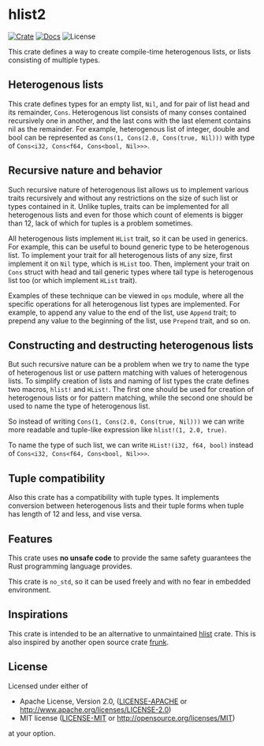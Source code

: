 # hlist2

[![Crate](https://img.shields.io/crates/v/hlist2.svg)](https://crates.io/crates/hlist2)
[![Docs](https://docs.rs/hlist2/badge.svg)](https://docs.rs/hlist2)
![License](https://img.shields.io/badge/license-MIT%20OR%20Apache%202.0-blue.svg)

This crate defines a way to create compile-time heterogenous lists, or lists consisting of multiple types.

## Heterogenous lists

This crate defines types for an empty list, `Nil`,
and for pair of list head and its remainder, `Cons`.
Heterogenous list consists of many conses contained recursively one in another,
and the last cons with the last element contains nil as the remainder.
For example, heterogenous list of integer, double and bool can be represented as
`Cons(1, Cons(2.0, Cons(true, Nil)))` with type of `Cons<i32, Cons<f64, Cons<bool, Nil>>>`.

## Recursive nature and behavior

Such recursive nature of heterogenous list allows us to implement various traits recursively
and without any restrictions on the size of such list or types contained in it.
Unlike tuples, traits can be implemented for all heterogenous lists
and even for those which count of elements is bigger than 12, lack of which for tuples is a problem sometimes.

All heterogenous lists implement `HList` trait, so it can be used in generics.
For example, this can be useful to bound generic type to be heterogenous list.
To implement your trait for all heterogenous lists of any size,
first implement it on `Nil` type, which is `HList` too.
Then, implement your trait on `Cons` struct with head and tail generic types
where tail type is heterogenous list too (or which implement `HList` trait).

Examples of these technique can be viewed in `ops` module, where
all the specific operations for all heterogenous list types are implemented.
For example, to append any value to the end of the list, use `Append` trait;
to prepend any value to the beginning of the list, use `Prepend` trait, and so on.

## Constructing and destructing heterogenous lists

But such recursive nature can be a problem when we try to name the type of heterogenous list
or use pattern matching with values of heterogenous lists.
To simplify creation of lists and naming of list types the crate defines two macros, `hlist!` and `HList!`.
The first one should be used for creation of heterogenous lists or for pattern matching,
while the second one should be used to name the type of heterogenous list.

So instead of writing `Cons(1, Cons(2.0, Cons(true, Nil)))`
we can write more readable and tuple-like expression like `hlist!(1, 2.0, true)`.

To name the type of such list, we can write `HList!(i32, f64, bool)`
instead of `Cons<i32, Cons<f64, Cons<bool, Nil>>>`.

## Tuple compatibility

Also this crate has a compatibility with tuple types.
It implements conversion between heterogenous lists and their tuple forms
when tuple has length of 12 and less, and vise versa.

## Features

This crate uses **no unsafe code** to provide the same safety guarantees the Rust programming language provides.

This crate is `no_std`, so it can be used freely and with no fear in embedded environment.

## Inspirations

This crate is intended to be an alternative to unmaintained [hlist](https://github.com/Sgeo/hlist) crate.
This is also inspired by another open source crate [frunk](https://github.com/lloydmeta/frunk).

## License

Licensed under either of

- Apache License, Version 2.0, ([LICENSE-APACHE](./LICENSE-APACHE) or <http://www.apache.org/licenses/LICENSE-2.0>)
- MIT license ([LICENSE-MIT](./LICENSE-MIT) or <http://opensource.org/licenses/MIT>)

at your option.
